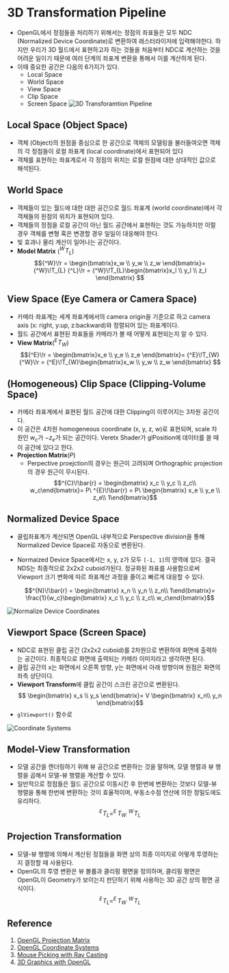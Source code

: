 # 3D Transformation Pipeline

- OpenGL에서 정점들을 처리하기 위해서는 정점의 좌표들은 모두 NDC (Normalized Device Coordinate)로 변환하여 래스터라이저에 입력해야한다. 하지만 우리가 3D 월드에서 표현하고자 하는 것들을 처음부터 NDC로 계산하는 것을 어려운 일이기 때문에 여러 단계의 좌표계 변환을 통해서 이를 계산하게 된다.
- 이때 중요한 공간은 다음의 6가지가 있다.
  - Local Space
  - World Space
  - View Space
  - Clip Space
  - Screen Space
![3D Transforamtion Pipeline](figs/3d-transform-pipeline.png)

## Local Space (Object Space)

- 객체 (Object)의 원점을 중심으로 한 공간으로 객체의 모델링을 불러들여오면 객체의 각 정점들이 로컬 좌표계 (local coordinate)에서 표현되어 있다
- 객체를 표현하는 좌표계로서 각 정점의 위치는 로컬 원점에 대한 상대적인 값으로 해석된다.

## World Space

- 객체들이 있는 월드에 대한 대한 공간으로 월드 좌표계 (world coordinate)에서 각 객체들의 원점의 위치가 표현되어 있다.
- 객체들의 정점을 로컬 공간이 아닌 월드 공간에서 표현하는 것도 가능하지만 이럴 경우 객체를 변형 혹은 변경할 경우 일일이 대응해야 한다.
- 빛 효과나 물리 계산이 일어나는 공간이다.
- **Model Matrix** (${^W}\!T_{L}$)
  $${^W}\!r = \begin{bmatrix}x_w \\ y_w \\ z_w \end{bmatrix}= {^W}\!T_{L} {^L}\!r = {^W}\!T_{L}\begin{bmatrix}x_l \\ y_l \\ z_l \end{bmatrix} $$

## View Space (Eye Camera or Camera Space)

- 카메라 좌표계는 세계 좌표계에서의 camera origin을 기준으로 하고 camera axis (x: right, y:up, z:backward)와 정렬되어 있는 좌표계이다.
- 월드 공간에서 표현된 좌표들을 카메라가 볼 때 어떻게 표현되는지 알 수 있다.
- **View Matrix**(${^E}\!T_{W}$)
  $${^E}\!r = \begin{bmatrix}x_e \\ y_e \\ z_e \end{bmatrix}= {^E}\!T_{W} {^W}\!r = {^E}\!T_{W}\begin{bmatrix}x_w \\ y_w \\ z_w \end{bmatrix} $$

## (Homogeneous) Clip Space (Clipping-Volume Space)

- 카메라 좌표계에서 표현된 월드 공간에 대한 Clipping이 이루어지는 3차원 공간이다.
- 이 공간은 4차원 homogeneous coordinate (x, y, z, w)로 표현되며, scale 차원인 $w_c$가 $-z_e$가 되는 공간이다. Veretx Shader가 glPosition에 데이터를 쓸 때 이 공간에 있다고 한다.
- **Projection Matrix**($P$)
  - Perpective proejction의 경우는 원근이 고려되며 Orthographic projection의 경우 원근이 무시된다.
    $$^{C}\!\bar{r} = \begin{bmatrix} x_c \\ y_c \\  z_c\\ w_c\end{bmatrix}= P\ ^{E}\!\bar{r} = P\ \begin{bmatrix} x_e \\ y_e \\  z_e\\ 1\end{bmatrix}$$

## Normalized Device Space

- 클립좌표계가 계산되면 OpenGL 내부적으로 Perspective division을 통해 Normalized Device Space로 자동으로 변환된다.
- Normaized Device Space에서는 x, y, z가 모두 `[-1, 1]`의 영역에 있다. 결국 NDS는 최종적으로 2x2x2 cuboid가된다. 정규화된 좌표를 사용함으로써 Viewport 크기 변화에 따르 좌표계산 과정을 줄이고 빠르게 대응할 수 있다.

    $$^{N}\!\bar{r} = \begin{bmatrix} x_n \\ y_n \\  z_n\\ 1\end{bmatrix}= \frac{1}{w_c}\begin{bmatrix} x_c \\ y_c \\  z_c\\ w_c\end{bmatrix}$$

![Normalize Device Coordinates](figs/normalize-device-coordinates.png)

## Viewport Space (Screen Space)

- NDC로 표현된 클립 공간 (2x2x2 cuboid)를 2차원으로 변환하여 화면에 출력하는 공간이다. 최종적으로 화면에 출력되는 카메라 이미지라고 생각하면 된다.
- 클립 공간의 x는 화면에서 오른쪽 방향, y는 화면에서 아래 방향이며 원점은 화면의 좌측 상단이다.
- **Viewport Transform**에 클립 공간이 스크린 공간으로 변환된다.
  $$ \begin{bmatrix} x_s \\ y_s \end{bmatrix}= V \begin{bmatrix} x_n\\ y_n \end{bmatrix}$$
- `glViewport()` 함수로

![Coordinate Systems](figs/coordinate-systems.png)

## Model-View Transformation

- 모델 공간을 랜더링하기 위해 뷰 공간으로 변환하는 것을 말하며, 모델 행렬과 뷰 행렬을 곱해서 모델-뷰 행렬을 계산할 수 있다.
- 일반적으로 정점들은 월드 공간으로 이동시킨 후 한번에 변환하는 것보다 모델-뷰 행렬을 통해 한번에 변환하는 것이 효율적이며, 부동소수점 연산에 의한 정밀도에도 유리하다.
$$^{E}\!T_{L} = ^{E}\!\!T_{W} \!\ ^{W}\!T_{L}$$

## Projection Transformation

- 모델-뷰 행렬에 의해서 계산된 정점들을 화면 상의 최종 이미지로 어떻게 투영하는지 결정할 때 사용된다.
- OpenGL의 투영 변환은 뷰 볼륨과 클리핑 평면을 정의하며, 클리핑 평면은 OpenGL이 Geometry가 보이는지 판단하기 위해 사용하는 3D 공간 상의 평면 공식이다.
$$^{E}\!T_{L} = ^{E}\!\!T_{W} \!\ ^{W}\!T_{L}$$

## Reference

1. [OpenGL Projection Matrix](http://www.songho.ca/opengl/gl_projectionmatrix.html)
2. [OpenGL Coordinate Systems](https://learnopengl.com/Getting-started/Coordinate-Systems)
3. [Mouse Picking with Ray Casting](https://antongerdelan.net/opengl/raycasting.html)
4. [3D Graphics with OpenGL](https://www3.ntu.edu.sg/home/ehchua/programming/opengl/CG_BasicsTheory.html)
